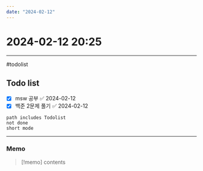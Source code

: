 ```yaml
---
date: "2024-02-12"
---
```

# 2024-02-12 20:25
---

#todolist


## Todo list

- [x] msw 공부 ✅ 2024-02-12
- [x] 백준 2문제 풀기 ✅ 2024-02-12

```tasks
path includes Todolist
not done
short mode
```
---
### Memo
> [!memo]
> contents
